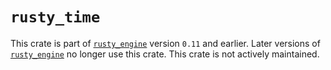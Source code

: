 # `rusty_time`

This crate is part of [`rusty_engine`] version `0.11` and earlier.  Later versions of
[`rusty_engine`] no longer use this crate.  This crate is not actively maintained.

[`rusty_engine`]: https://github.com/cleancut/rusty_engine
